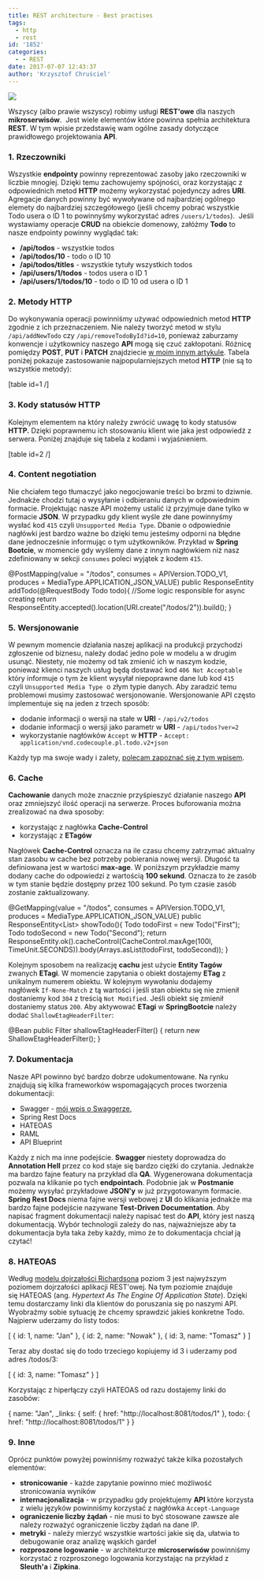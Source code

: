 ```yaml
---
title: REST architecture - Best practises
tags:
  - http
  - rest
id: '1852'
categories:
  - - REST
date: 2017-07-07 12:43:37
author: 'Krzysztof Chruściel'
---
```


[![](http://codecouple.pl/wp-content/uploads/2017/06/restLogo.png)](http://codecouple.pl/wp-content/uploads/2017/06/restLogo.png)

Wszyscy (albo prawie wszyscy) robimy usługi **REST'owe** dla naszych **mikroserwisów**.  Jest wiele elementów które powinna spełnia architektura **REST**. W tym wpisie przedstawię wam ogólne zasady dotyczące prawidłowego projektowania **API**.
<!-- more -->
### 1. Rzeczowniki

Wszystkie **endpointy** powinny reprezentować zasoby jako rzeczowniki w liczbie mnogiej. Dzięki temu zachowujemy spójności, oraz korzystając z odpowiednich metod **HTTP** możemy wykorzystać pojedynczy adres **URI**. Agregacje danych powinny być wywoływane od najbardziej ogólnego elemety do najbardziej szczegółowego (jeśli chcemy pobrać wszystkie Todo usera o ID 1 to powinnyśmy wykorzystać adres `/users/1/todos`).  Jeśli wystawiamy operacje **CRUD** na obiekcie domenowy, załóżmy **Todo** to nasze endpointy powinny wyglądać tak:

*   **/api/todos** - wszystkie todos
*   **/api/todos/10** - todo o ID 10
*   **/api/todos/titles** - wszystkie tytuły wszystkich todos
*   **/api/users/1/todos** - todos usera o ID 1
*   **/api/users/1/todos/10** - todo o ID 10 od usera o ID 1

### 2. Metody HTTP

Do wykonywania operacji powinniśmy używać odpowiednich metod **HTTP** zgodnie z ich przeznaczeniem. Nie należy tworzyć metod w stylu `/api/addNewTodo` czy `/api/removeTodoById?id=10`, ponieważ zaburzamy konwencje i użytkownicy naszego **API** mogą się czuć zakłopotani. Różnicę pomiędzy **POST**, **PUT** i **PATCH** znajdziecie [w moim innym artykule](http://codecouple.pl/2017/06/09/15-spring-boot-post-put-czy-patch/). Tabela poniżej pokazuje zastosowanie najpopularniejszych metod **HTTP** (nie są to wszystkie metody):

\[table id=1 /\]

### 3\. Kody statusów HTTP

Kolejnym elementem na który należy zwrócić uwagę to kody statusów **HTTP.** Dzięki poprawnemu ich stosowaniu klient wie jaka jest odpowiedź z serwera. Poniżej znajduje się tabela z kodami i wyjaśnieniem.

\[table id=2 /\]

### 4. Content negotiation

Nie chciałem tego tłumaczyć jako negocjowanie treści bo brzmi to dziwnie. Jednakże chodzi tutaj o wysyłanie i odbieraniu danych w odpowiednim formacie. Projektując nasze API możemy ustalić iż przyjmuje dane tylko w formacie **JSON**. W przypadku gdy klient wyśle złe dane powinnyśmy wysłać kod `415` czyli `Unsupported Media Type`. Dbanie o odpowiednie nagłówki jest bardzo ważne bo dzięki temu jesteśmy odporni na błędne dane jednocześnie informując o tym użytkowników. Przykład w **Spring Bootcie**, w momencie gdy wyślemy dane z innym nagłówkiem niż nasz zdefiniowany w sekcji `consumes` poleci wyjątek z kodem `415`.

@PostMapping(value = "/todos",
        consumes = APIVersion.TODO\_V1,
        produces = MediaType.APPLICATION\_JSON\_VALUE)
public ResponseEntity<Void> addTodo(@RequestBody Todo todo){
    //Some logic responsible for async creating
    return ResponseEntity.accepted().location(URI.create("/todos/2")).build();
}

### 5. Wersjonowanie

W pewnym momencie działania naszej aplikacji na produkcji przychodzi zgłoszenie od biznesu, należy dodać jedno pole w modelu a w drugim usunąć. Niestety, nie możemy od tak zmienić ich w naszym kodzie, ponieważ klienci naszych usług będą dostawać kod `406 Not Acceptable` który informuje o tym że klient wysyłał niepoprawne dane lub kod `415` czyli `Unsupported Media Type`  o złym typie danych. Aby zaradzić temu problemowi musimy zastosować wersjonowanie. Wersjonowanie API często implementuje się na jeden z trzech sposób:

*   dodanie informacji o wersji na stałe w **URI** - `/api/v2/todos`
*   dodanie informacji o wersji jako parametr w **URI** - `/api/todos?ver=2`
*   wykorzystanie nagłówków `Accept` w **HTTP** - `Accept: application/vnd.codecouple.pl.todo.v2+json`

Każdy typ ma swoje wady i zalety, [polecam zapoznać się z tym wpisem](http://allegro.tech/2015/01/Content-headers-or-how-to-version-api.html).

### 6. Cache

**Cachowanie** danych może znacznie przyśpieszyć działanie naszego **API** oraz zmniejszyć ilość operacji na serwerze. Proces buforowania można zrealizować na dwa sposoby:

*   korzystając z nagłówka **Cache-Control**
*   korzystając z **ETagów**

Nagłówek **Cache-Control** oznacza na ile czasu chcemy zatrzymać aktualny stan zasobu w cache bez potrzeby pobierania nowej wersji. Długość ta definiowana jest w wartości **max-age**. W poniższym przykładzie mamy dodany cache do odpowiedzi z wartością **100 sekund**. Oznacza to że zasób w tym stanie będzie dostępny przez 100 sekund. Po tym czasie zasób zostanie zaktualizowany.

@GetMapping(value = "/todos",
        consumes = APIVersion.TODO\_V1,
        produces = MediaType.APPLICATION\_JSON\_VALUE)
public ResponseEntity<List<Todo>> showTodo(){
    Todo todoFirst = new Todo("First");
    Todo todoSecond = new Todo("Second");
    return ResponseEntity.ok().cacheControl(CacheControl.maxAge(100l, TimeUnit.SECONDS)).body(Arrays.asList(todoFirst, todoSecond));
}

Kolejnym sposobem na realizację **cachu** jest użycie **Entity Tagów** zwanych **ETagi**. W momencie zapytania o obiekt dostajemy **ETag** z unikalnym numerem obiektu. W kolejnym wywołaniu dodajemy nagłówek `If-None-Match` z tą wartości i jeśli stan obiektu się nie zmienił dostaniemy kod `304` z treścią `Not Modified`. Jeśli obiekt się zmienił dostaniemy status `200`. Aby aktywować **ETagi** w **SpringBootcie** należy dodać `ShallowEtagHeaderFilter`:

@Bean
public Filter shallowEtagHeaderFilter() {
    return new ShallowEtagHeaderFilter();
}

### 7\. Dokumentacja

Nasze API powinno być bardzo dobrze udokumentowane. Na rynku znajdują się kilka frameworków wspomagających proces tworzenia dokumentacji:

*   Swagger - [mój wpis o Swaggerze](http://codecouple.pl/2017/01/07/9-spring-boot-swagger2-dokumentujemy-api/),
*   Spring Rest Docs
*   HATEOAS
*   RAML
*   API Blueprint

Każdy z nich ma inne podejście. **Swagger** niestety doprowadza do **Annotation Hell** przez co kod staje się bardzo ciężki do czytania. Jednakże ma bardzo fajne featury na przykład dla **QA**. Wygenerowana dokumentacja pozwala na klikanie po tych **endpointach**. Podobnie jak w **Postmanie** możemy wysyłać przykładowe **JSON'y** w już przygotowanym formacie. **Spring Rest Docs** niema fajne wersji webowej z **UI** do klikania jednakże ma bardzo fajne podejście nazywane **Test-Driven Documentation**. Aby napisać fragment dokumentacji należy napisać test do **API**, który jest naszą dokumentacją. Wybór technologii zależy do nas, najważniejsze aby ta dokumentacja była taka żeby każdy, mimo że to dokumentacja chciał ją czytać!

### 8\. HATEOAS

Według [modelu dojrzałości Richardsona](https://martinfowler.com/articles/richardsonMaturityModel.html) poziom 3 jest najwyższym poziomem dojrzałości aplikacji REST'owej. Na tym poziomie znajduje się HATEOAS (ang. _Hypertext As The Engine Of Application State_). Dzięki temu dostarczamy linki dla klientów do poruszania się po naszymi API. Wyobraźmy sobie sytuację że chcemy sprawdzić jakieś konkretne Todo. Najpierw uderzamy do listy todos:

\[
    {
        id: 1,
                name: "Jan"
    },
    {
        id: 2,
                name: "Nowak"
    },
    {
        id: 3,
                name: "Tomasz"
    }
\]

Teraz aby dostać się do todo trzeciego kopiujemy id 3 i uderzamy pod adres /todos/3:

\[
   {
        id: 3,
                name: "Tomasz"
    }
\]

Korzystając z hiperłączy czyli HATEOAS od razu dostajemy linki do zasobów:

{
    name: "Jan",
            \_links: {
    self: {
        href: "http://localhost:8081/todos/1"
    },
    todo: {
        href: "http://localhost:8081/todos/1"
    }
}

### 9. Inne

Oprócz punktów powyżej powinniśmy rozważyć także kilka pozostałych elementów:

*   **stronicowanie** - każde zapytanie powinno mieć możliwość stronicowania wyników
*   **internacjonalizacja** \- w przypadku gdy projektujemy **API** które korzysta z wielu języków powinniśmy korzystać z nagłówka `Accept-Language`
*   **ograniczenie liczby żądań** - nie musi to być stosowane zawsze ale należy rozważyć ograniczenie liczby żądań na dane IP.
*   **metryki** - należy mierzyć wszystkie wartości jakie się da, ułatwia to debugowanie oraz analizę wąskich gardeł
*   **rozproszone logowanie** - w architekturze **microserwisów** powinniśmy korzystać z rozproszonego logowania korzystając na przykład z **Sleuth'a** i **Zipkina**.